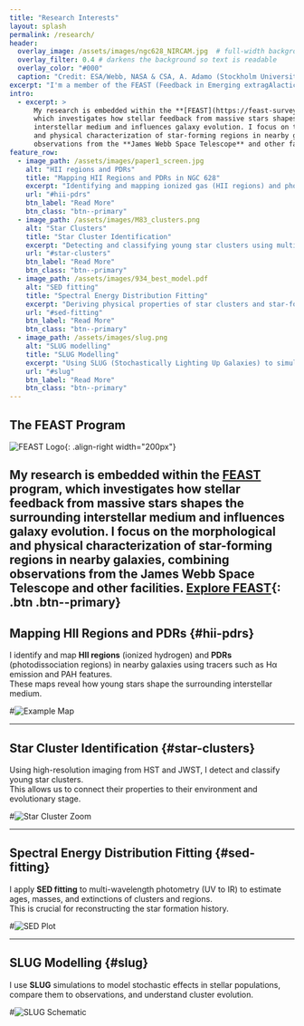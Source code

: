 ```yaml
---
title: "Research Interests"
layout: splash
permalink: /research/
header:
  overlay_image: /assets/images/ngc628_NIRCAM.jpg  # full-width background image
  overlay_filter: 0.4 # darkens the background so text is readable
  overlay_color: "#000"
  caption: "Credit: ESA/Webb, NASA & CSA, A. Adamo (Stockholm University) and the FEAST JWST team"
excerpt: "I'm a member of the FEAST (Feedback in Emerging extragAlactic Star clusTers) program, studying star formation and stellar feedback in nearby galaxies."
intro: 
  - excerpt: >
      My research is embedded within the **[FEAST](https://feast-survey.github.io)** program, 
      which investigates how stellar feedback from massive stars shapes the surrounding 
      interstellar medium and influences galaxy evolution. I focus on the morphological 
      and physical characterization of star-forming regions in nearby galaxies, combining 
      observations from the **James Webb Space Telescope** and other facilities. 
feature_row:
  - image_path: /assets/images/paper1_screen.jpg
    alt: "HII regions and PDRs"
    title: "Mapping HII Regions and PDRs in NGC 628"
    excerpt: "Identifying and mapping ionized gas (HII regions) and photodissociation regions (PDRs) in nearby galaxies to trace the influence of massive stars."
    url: "#hii-pdrs"
    btn_label: "Read More"
    btn_class: "btn--primary"
  - image_path: /assets/images/M83_clusters.png
    alt: "Star Clusters"
    title: "Star Cluster Identification"
    excerpt: "Detecting and classifying young star clusters using multi-band imaging to study their ages, masses, and environments."
    url: "#star-clusters"
    btn_label: "Read More"
    btn_class: "btn--primary"
  - image_path: /assets/images/934_best_model.pdf
    alt: "SED fitting"
    title: "Spectral Energy Distribution Fitting"
    excerpt: "Deriving physical properties of star clusters and star-forming regions from UV to infrared data using SED fitting techniques."
    url: "#sed-fitting"
    btn_label: "Read More"
    btn_class: "btn--primary"
  - image_path: /assets/images/slug.png
    alt: "SLUG modelling"
    title: "SLUG Modelling"
    excerpt: "Using SLUG (Stochastically Lighting Up Galaxies) to simulate stellar populations and interpret cluster properties."
    url: "#slug"
    btn_label: "Read More"
    btn_class: "btn--primary"
---
```

## The FEAST Program

![FEAST Logo](/assets/images/logoFEASTvec.svg){: .align-right width="200px"}

My research is embedded within the **[FEAST](https://feast-survey.github.io)** program, which investigates how stellar feedback from massive stars shapes the surrounding interstellar medium and influences galaxy evolution. I focus on the morphological and physical characterization of star-forming regions in nearby galaxies, combining observations from the **James Webb Space Telescope** and other facilities. 
[Explore FEAST](https://feast-survey.github.io){: .btn .btn--primary}
---

## Mapping HII Regions and PDRs {#hii-pdrs}
I identify and map **HII regions** (ionized hydrogen) and **PDRs** (photodissociation regions) in nearby galaxies using tracers such as Hα emission and PAH features.  
These maps reveal how young stars shape the surrounding interstellar medium.

#![Example Map](/assets/images/hii_pdr_map.jpg)

---

## Star Cluster Identification {#star-clusters}
Using high-resolution imaging from HST and JWST, I detect and classify young star clusters.  
This allows us to connect their properties to their environment and evolutionary stage.

#![Star Cluster Zoom](/assets/images/star_cluster_zoom.jpg)

---

## Spectral Energy Distribution Fitting {#sed-fitting}
I apply **SED fitting** to multi-wavelength photometry (UV to IR) to estimate ages, masses, and extinctions of clusters and regions.  
This is crucial for reconstructing the star formation history.

#![SED Plot](/assets/images/sed_plot_example.jpg)

---

## SLUG Modelling {#slug}
I use **SLUG** simulations to model stochastic effects in stellar populations, compare them to observations, and understand cluster evolution.

#![SLUG Schematic](/assets/images/slug_diagram.jpg)
